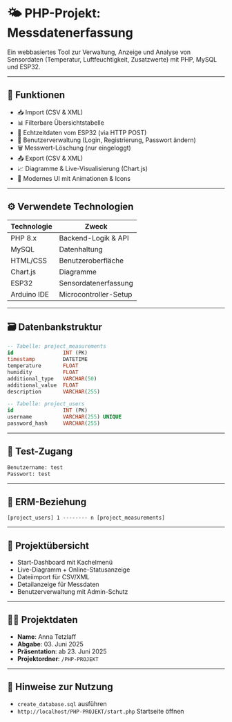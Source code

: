 # 🌤 PHP-Projekt: Messdatenerfassung

Ein webbasiertes Tool zur Verwaltung, Anzeige und Analyse von Sensordaten (Temperatur, Luftfeuchtigkeit, Zusatzwerte) mit PHP, MySQL und ESP32.

---

## 🔧 Funktionen

- 📥 Import (CSV & XML)
- 📊 Filterbare Übersichtstabelle
- 📡 Echtzeitdaten vom ESP32 (via HTTP POST)
- 🔐 Benutzerverwaltung (Login, Registrierung, Passwort ändern)
- 🗑️ Messwert-Löschung (nur eingeloggt)
- 📤 Export (CSV & XML)
- 📈 Diagramme & Live-Visualisierung (Chart.js)
- 🎨 Modernes UI mit Animationen & Icons

---

## ⚙️ Verwendete Technologien

| Technologie  | Zweck                  |
|--------------|------------------------|
| PHP 8.x      | Backend-Logik & API    |
| MySQL        | Datenhaltung           |
| HTML/CSS     | Benutzeroberfläche     |
| Chart.js     | Diagramme              |
| ESP32        | Sensordatenerfassung   |
| Arduino IDE  | Microcontroller-Setup  |

---

## 🗃️ Datenbankstruktur

```sql
-- Tabelle: project_measurements
id                INT (PK)
timestamp         DATETIME
temperature       FLOAT
humidity          FLOAT
additional_type   VARCHAR(50)
additional_value  FLOAT
description       VARCHAR(255)

-- Tabelle: project_users
id                INT (PK)
username          VARCHAR(255) UNIQUE
password_hash     VARCHAR(255)
```

---

## 🧪 Test-Zugang

```txt
Benutzername: test
Passwort: test
```

---

## 🔗 ERM-Beziehung

```plaintext
[project_users] 1 -------- n [project_measurements]
```

---

## 🧭 Projektübersicht

- Start-Dashboard mit Kachelmenü
- Live-Diagramm + Online-Statusanzeige
- Dateiimport für CSV/XML
- Detailanzeige für Messdaten
- Benutzerverwaltung mit Admin-Schutz

---

## 👩‍💻 Projektdaten

- **Name**: Anna Tetzlaff  
- **Abgabe**: 03. Juni 2025  
- **Präsentation**: ab 23. Juni 2025  
- **Projektordner**: `/PHP-PROJEKT`

---

## 📌 Hinweise zur Nutzung

- `create_database.sql` ausführen  
- `http://localhost/PHP-PROJEKT/start.php` Startseite öffnen